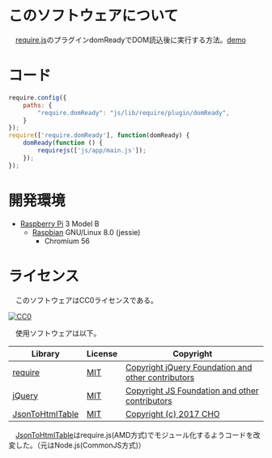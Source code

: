 # このソフトウェアについて

　[require.js](http://requirejs.org/)のプラグインdomReadyでDOM読込後に実行する方法。[demo](https://ytyaru.github.io/JS.require.plugin.domReady.20180811100000)

# コード

```javascript
require.config({
    paths: {
        "require.domReady": "js/lib/require/plugin/domReady",
    }
});
require(['require.domReady'], function(domReady) {
    domReady(function () {
        requirejs(['js/app/main.js']);
    });
});
```

# 開発環境

* [Raspberry Pi](https://ja.wikipedia.org/wiki/Raspberry_Pi) 3 Model B
    * [Raspbian](https://www.raspberrypi.org/downloads/raspbian/) GNU/Linux 8.0 (jessie)
        * Chromium 56

# ライセンス

　このソフトウェアはCC0ライセンスである。

[![CC0](http://i.creativecommons.org/p/zero/1.0/88x31.png "CC0")](http://creativecommons.org/publicdomain/zero/1.0/deed.ja)

　使用ソフトウェアは以下。

Library|License|Copyright
-------|-------|---------
[require](http://requirejs.org/)|[MIT](https://opensource.org/licenses/MIT)|[Copyright jQuery Foundation and other contributors](https://github.com/requirejs/requirejs/blob/master/LICENSE)
[jQuery](https://jquery.com/)|[MIT](https://opensource.org/licenses/MIT)|[Copyright JS Foundation and other contributors](https://jquery.org/license/)
[JsonToHtmlTable](https://github.com/c-cho/JsonToHtmlTable)|[MIT](https://opensource.org/licenses/MIT)|[Copyright (c) 2017 CHO](https://github.com/c-cho/JsonToHtmlTable/blob/master/LICENSE)

　[JsonToHtmlTable](https://github.com/c-cho/JsonToHtmlTable)はrequire.js(AMD方式)でモジュール化するようコードを改変した。（元はNode.js(CommonJS方式)）

